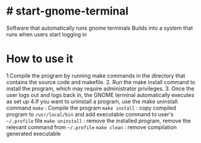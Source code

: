 # # start-gnome-terminal
Software that automatically runs gnome terminals 
Builds into a system that runs when users start logging in

# How to use it
1.Compile the program by running make commands in the directory that contains the source code and makefile.
2. Run the make install command to install the program, which may require administrator privileges.
3. Once the user logs out and logs back in, the GNOME terminal automatically executes as set up
4.If you want to uninstall a program, use the make uninstall command
`make` : Compile the program
`make install` : copy compiled program to `/usr/local/bin` and add executable command to user's `~/.profile` file
`make uninstall` : remove the installed program, remove the relevant command from `~/.profile`
`make clean` : remove compilation generated executable
